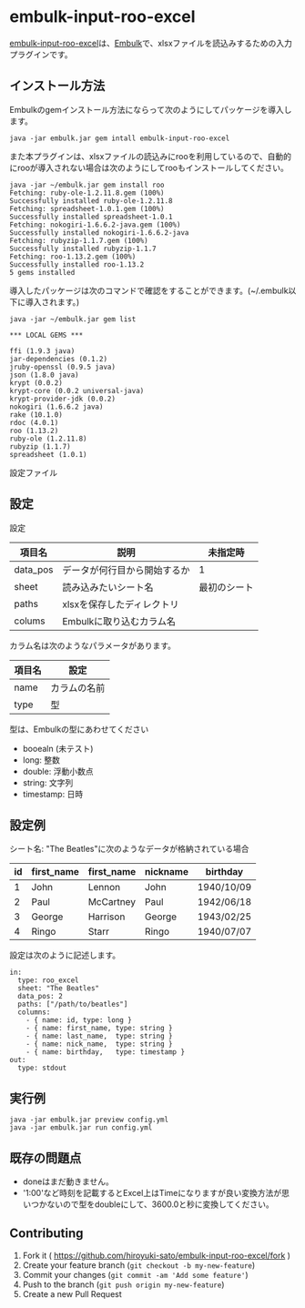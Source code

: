 # embulk-input-roo-excel

[embulk-input-roo-excel](https://github.com/hiroyuki-sato/embulk-input-roo-excel)は、[Embulk](https://github.com/embulk/embulk)で、xlsxファイルを読込みするための入力プラグインです。

## インストール方法

Embulkのgemインストール方法にならって次のようにしてパッケージを導入します。


```
java -jar embulk.jar gem intall embulk-input-roo-excel
```

また本プラグインは、xlsxファイルの読込みにrooを利用しているので、自動的にrooが導入されない場合は次のようにしてrooもインストールしてください。

```
java -jar ~/embulk.jar gem install roo
Fetching: ruby-ole-1.2.11.8.gem (100%)
Successfully installed ruby-ole-1.2.11.8
Fetching: spreadsheet-1.0.1.gem (100%)
Successfully installed spreadsheet-1.0.1
Fetching: nokogiri-1.6.6.2-java.gem (100%)
Successfully installed nokogiri-1.6.6.2-java
Fetching: rubyzip-1.1.7.gem (100%)
Successfully installed rubyzip-1.1.7
Fetching: roo-1.13.2.gem (100%)
Successfully installed roo-1.13.2
5 gems installed
```


導入したパッケージは次のコマンドで確認をすることができます。(~/.embulk以下に導入されます。)

```
java -jar ~/embulk.jar gem list

*** LOCAL GEMS ***

ffi (1.9.3 java)
jar-dependencies (0.1.2)
jruby-openssl (0.9.5 java)
json (1.8.0 java)
krypt (0.0.2)
krypt-core (0.0.2 universal-java)
krypt-provider-jdk (0.0.2)
nokogiri (1.6.6.2 java)
rake (10.1.0)
rdoc (4.0.1)
roo (1.13.2)
ruby-ole (1.2.11.8)
rubyzip (1.1.7)
spreadsheet (1.0.1)
```

設定ファイル


## 設定

設定

| 項目名   | 説明                         | 未指定時    |
|----------|------------------------------|-------------|
| data_pos | データが何行目から開始するか | 1           |
| sheet    | 読み込みたいシート名         | 最初のシート|
| paths    | xlsxを保存したディレクトリ   |             |
| colums   | Embulkに取り込むカラム名     |             |


カラム名は次のようなパラメータがあります。


| 項目名   | 設定                         |
|----------|------------------------------|
| name     | カラムの名前                 |
| type     | 型                           |

型は、Embulkの型にあわせてください

* booealn (未テスト)
* long: 整数
* double: 浮動小数点
* string: 文字列
* timestamp: 日時

## 設定例

シート名: "The Beatles"に次のようなデータが格納されている場合

| id | first_name  | first_name | nickname | birthday   |
|----|-------------|------------|----------|------------|
| 1  | John        | Lennon     | John     | 1940/10/09 |
| 2  | Paul        | McCartney  | Paul     | 1942/06/18 |
| 3  | George      | Harrison   | George   | 1943/02/25 |
| 4  | Ringo       | Starr      | Ringo    | 1940/07/07 |


設定は次のように記述します。

```
in:
  type: roo_excel
  sheet: "The Beatles"
  data_pos: 2
  paths: ["/path/to/beatles"]
  columns:
    - { name: id, type: long }
    - { name: first_name, type: string }
    - { name: last_name,  type: string }
    - { name: nick_name,  type: string }
    - { name: birthday,   type: timestamp }
out:
  type: stdout
```

## 実行例

```
java -jar embulk.jar preview config.yml
java -jar embulk.jar run config.yml
```

## 既存の問題点

* doneはまだ動きません。
* '1:00'など時刻を記載するとExcel上はTimeになりますが良い変換方法が思いつかないので型をdoubleにして、3600.0と秒に変換してください。

## Contributing

1. Fork it ( https://github.com/hiroyuki-sato/embulk-input-roo-excel/fork )
2. Create your feature branch (`git checkout -b my-new-feature`)
3. Commit your changes (`git commit -am 'Add some feature'`)
4. Push to the branch (`git push origin my-new-feature`)
5. Create a new Pull Request
